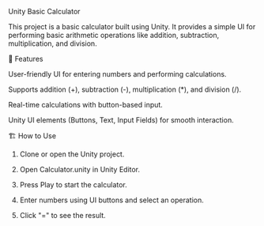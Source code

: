 Unity Basic Calculator

This project is a basic calculator built using Unity. It provides a simple UI for performing basic arithmetic operations like addition, subtraction, multiplication, and division.

🚀 Features

User-friendly UI for entering numbers and performing calculations.

Supports addition (+), subtraction (-), multiplication (*), and division (/).

Real-time calculations with button-based input.

Unity UI elements (Buttons, Text, Input Fields) for smooth interaction.



🏗️ How to Use

1. Clone or open the Unity project.


2. Open Calculator.unity in Unity Editor.


3. Press Play to start the calculator.


4. Enter numbers using UI buttons and select an operation.


5. Click "=" to see the result.
